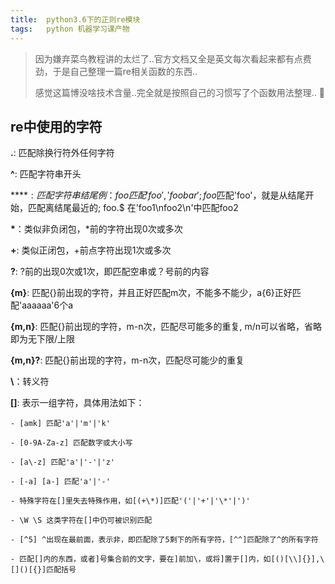 ```yaml
---
title:	python3.6下的正则re模块
tags:	python 机器学习课产物
---
```


> 因为嫌弃菜鸟教程讲的太烂了..官方文档又全是英文每次看起来都有点费劲，于是自己整理一篇re相关函数的东西..
>
> 感觉这篇博没啥技术含量..完全就是按照自己的习惯写了个函数用法整理.. 🌝

## re中使用的字符

**.**: 匹配除换行符外任何字符

**^**: 匹配字符串开头

**$**: 匹配字符串结尾 例： foo匹配'foo','foobar'; 
foo$匹配'foo'，就是从结尾开始，匹配离结尾最近的; foo.$ 在'foo1\nfoo2\n'中匹配foo2

**\***：类似非负闭包，\*前的字符出现0次或多次

**+**: 类似正闭包，+前点字符出现1次或多次

**?**: ?前的出现0次或1次，即匹配空串或？号前的内容

**{m}**: 匹配{}前出现的字符，并且正好匹配m次，不能多不能少，a{6}正好匹配'aaaaaa'6个a

**{m,n}**: 匹配{}前出现的字符，m-n次，匹配尽可能多的重复, m/n可以省略，省略即为无下限/上限

**{m,n}?**: 匹配{}前出现的字符，m-n次，匹配尽可能少的重复

**\\**：转义符

**[]**: 表示一组字符，具体用法如下：
	
	- [amk] 匹配'a'|'m'|'k'
	
	- [0-9A-Za-z] 匹配数字或大小写
	
	- [a\-z] 匹配'a'|'-'|'z'
	
	- [-a] [a-] 匹配'a'|'-'
	
	- 特殊字符在[]里失去特殊作用，如[(+\*)]匹配'('|'+'|'\*'|')' 
	
	- \W \S 这类字符在[]中仍可被识别匹配
	
	- [^5] ^出现在最前面，表示非，即匹配除了5剩下的所有字符，[^^]匹配除了^的所有字符
	
	- 匹配[]内的东西，或者]号集合前的文字，要在]前加\，或将]置于[]内，如[()[\\]{}],\[]()[{}]匹配括号
